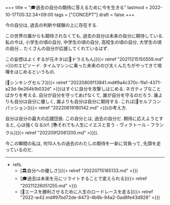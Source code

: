 +++
title = "🎓過去の自分の期待に答えるために今を生きる"
lastmod = 2022-10-17T05:32:34+09:00
tags = ["CONCEPT"]
draft = false
+++

今の自分は, 過去の判断や経験の上に存在する.

この世界の誰からも期待されなくても, 過去の自分は未来の自分に期待している. 私の今は, 小学生の頃の自分, 中学生の頃の自分, 高校生の頃の自分, 大学生の頃の自分... たくさんの自分が応援してくれているはず.

この妄想はよくするが元ネタは[📝ドラえもん]({{< relref "20211215150559.md" >}})のエピソード. タイムマシンに乗った未来ののび太くんたちがやってきて喧嘩をはじめるというもの.

[📝シンキングセルフ]({{< relref "20220809113841.md#9a4c370c-1fa1-4371-a23d-9e264b1b032d" >}})はすぐに自分を攻撃しはじめる. ネガティブなことばかりを考える. 自分が自分を守ってあげなくて, 誰が自分を守るのだろう. 誰よりも自分は自分に優しく, 誰よりも自分は自分に期待する. これは[📝セルフコンパッション]({{< relref "20220619180142.md" >}})の考え方.

自分は自分の最大の応援団長. この自分とは, 過去の自分だ. 期待に応えようとすると, 心は強くなる(cf. [📚それでも人生にイエスと言う - ヴィクトール・フランクル]({{< relref "20220912081200.md" >}})).

今この瞬間の私は, 何10人もの過去のわたしの期待を一新に背負って, 先頭を走っているのだ.

---

-   refs.
    -   [🏛自分への優しさ]({{< relref "20220715185133.md" >}})
    -   [🎓過去は未来を元にリライトすることで変えられる]({{< relref "20211226051255.md" >}})
    -   [💭エースを勝利させるために人生のロードレースを走る]({{< relref "2022-w42.md#97bd72de-6473-4b9b-94a2-0ad8fe43d928" >}})
